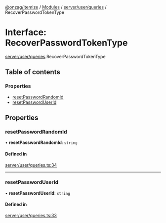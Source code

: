 [@onzag/itemize](../README.md) / [Modules](../modules.md) / [server/user/queries](../modules/server_user_queries.md) / RecoverPasswordTokenType

# Interface: RecoverPasswordTokenType

[server/user/queries](../modules/server_user_queries.md).RecoverPasswordTokenType

## Table of contents

### Properties

- [resetPasswordRandomId](server_user_queries.RecoverPasswordTokenType.md#resetpasswordrandomid)
- [resetPasswordUserId](server_user_queries.RecoverPasswordTokenType.md#resetpassworduserid)

## Properties

### resetPasswordRandomId

• **resetPasswordRandomId**: `string`

#### Defined in

[server/user/queries.ts:34](https://github.com/onzag/itemize/blob/f2f29986/server/user/queries.ts#L34)

___

### resetPasswordUserId

• **resetPasswordUserId**: `string`

#### Defined in

[server/user/queries.ts:33](https://github.com/onzag/itemize/blob/f2f29986/server/user/queries.ts#L33)
